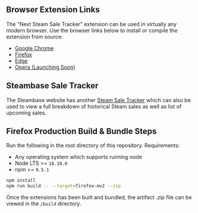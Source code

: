 ## Browser Extension Links

The "Next Steam Sale Tracker" extension can be used in virtually any modern
browser. Use the browser links below to install or compile the extension from
source:

- [Google Chrome](https://chromewebstore.google.com/detail/next-steam-sale-tracker/dgkjcegddpkjhpebjdfilaadhlgphenn)
- [Firefox](https://addons.mozilla.org/en-US/firefox/addon/next-steam-sale-tracker)
- [Edge](https://microsoftedge.microsoft.com/addons/detail/next-steam-sale-tracker/iglldimpcnbajkbfchgpkanhiapkcfob)
- [Opera (Launching Soon)](#)

## Steambase Sale Tracker

The Steambase website has another
[Steam Sale Tracker](https://steambase.io/sales) which can also be used to view
a full breakdown of historical Steam sales as well as list of upcoming sales.

## Firefox Production Build & Bundle Steps

Run the following in the root directory of this repository. Requirements:

- Any operating system which supports running node
- Node LTS >= `18.18.0`
- npm >= `9.5.1`

```bash
npm install
npm run build -- --target=firefox-mv2 --zip
```

Once the extensions has been built and bundled, the artifact .zip file can be
viewed in the `/build` directory.

